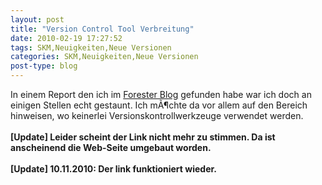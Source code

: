 ```yaml
---
layout: post
title: "Version Control Tool Verbreitung"
date: 2010-02-19 17:27:52
tags: SKM,Neuigkeiten,Neue Versionen
categories: SKM,Neuigkeiten,Neue Versionen
post-type: blog
---
```

In einem Report den ich im <a href="http://blogs.forrester.com/appdev/2010/01/forrester-databyte-developer-scm-tool-adoption-and-use.html">Forester Blog</a> gefunden habe war ich doch an einigen Stellen echt gestaunt. Ich mÃ¶chte da vor allem auf den Bereich hinweisen, wo keinerlei Versionskontrollwerkzeuge verwendet werden.
<br/>
<br/><b>[Update] Leider scheint der Link nicht mehr zu stimmen. Da ist anscheinend die Web-Seite umgebaut worden.</b>
<br/>
<br/><b>[Update] 10.11.2010: Der link funktioniert wieder.</b>